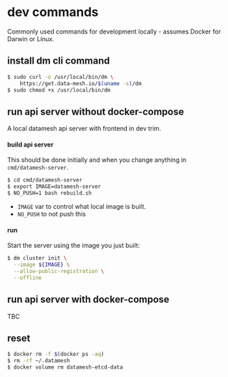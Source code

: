 # dev commands

Commonly used commands for development locally - assumes Docker for Darwin or Linux.

## install dm cli command

```bash
$ sudo curl -o /usr/local/bin/dm \
    https://get.data-mesh.io/$(uname -s)/dm
$ sudo chmod +x /usr/local/bin/dm
```

## run api server without docker-compose

A local datamesh api server with frontend in dev trim.

#### build api server

This should be done initially and when you change anything in `cmd/datamesh-server`.

```bash
$ cd cmd/datamesh-server
$ export IMAGE=datamesh-server
$ NO_PUSH=1 bash rebuild.sh
```

 * `IMAGE` var to control what local image is built.
 * `NO_PUSH` to not push this

#### run

Start the server using the image you just built:

```bash
$ dm cluster init \
  --image ${IMAGE} \
  --allow-public-registration \
  --offline
```

## run api server with docker-compose

TBC

## reset

```bash
$ docker rm -f $(docker ps -aq)
$ rm -rf ~/.datamesh
$ docker volume rm datamesh-etcd-data
```

